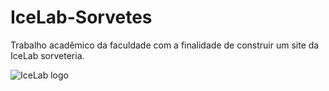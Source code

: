 # IceLab-Sorvetes
Trabalho acadêmico da faculdade com a finalidade de construir um site da IceLab sorveteria.

<img src="https://cdn.discordapp.com/attachments/386595577804357632/1105108484950872164/Screenshot_6.png" alt="IceLab logo">
